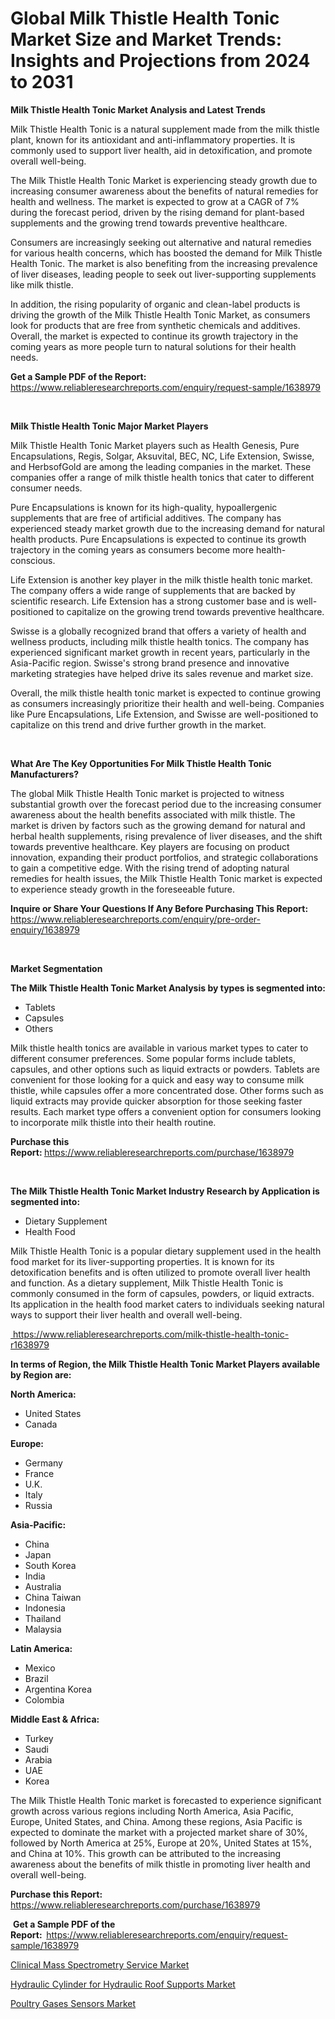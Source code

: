 <p><h1>Global Milk Thistle Health Tonic Market Size and Market Trends: Insights and Projections from 2024 to 2031</h1></p><p><strong>Milk Thistle Health Tonic Market Analysis and Latest Trends</strong></p>
<p><p>Milk Thistle Health Tonic is a natural supplement made from the milk thistle plant, known for its antioxidant and anti-inflammatory properties. It is commonly used to support liver health, aid in detoxification, and promote overall well-being.</p><p>The Milk Thistle Health Tonic Market is experiencing steady growth due to increasing consumer awareness about the benefits of natural remedies for health and wellness. The market is expected to grow at a CAGR of 7% during the forecast period, driven by the rising demand for plant-based supplements and the growing trend towards preventive healthcare.</p><p>Consumers are increasingly seeking out alternative and natural remedies for various health concerns, which has boosted the demand for Milk Thistle Health Tonic. The market is also benefiting from the increasing prevalence of liver diseases, leading people to seek out liver-supporting supplements like milk thistle.</p><p>In addition, the rising popularity of organic and clean-label products is driving the growth of the Milk Thistle Health Tonic Market, as consumers look for products that are free from synthetic chemicals and additives. Overall, the market is expected to continue its growth trajectory in the coming years as more people turn to natural solutions for their health needs.</p></p>
<p><strong>Get a Sample PDF of the Report:&nbsp;</strong> <a href="https://www.reliableresearchreports.com/enquiry/request-sample/1638979">https://www.reliableresearchreports.com/enquiry/request-sample/1638979</a></p>
<p>&nbsp;</p>
<p><strong>Milk Thistle Health Tonic Major Market Players</strong></p>
<p><p>Milk Thistle Health Tonic Market players such as Health Genesis, Pure Encapsulations, Regis, Solgar, Aksuvital, BEC, NC, Life Extension, Swisse, and HerbsofGold are among the leading companies in the market. These companies offer a range of milk thistle health tonics that cater to different consumer needs.</p><p>Pure Encapsulations is known for its high-quality, hypoallergenic supplements that are free of artificial additives. The company has experienced steady market growth due to the increasing demand for natural health products. Pure Encapsulations is expected to continue its growth trajectory in the coming years as consumers become more health-conscious.</p><p>Life Extension is another key player in the milk thistle health tonic market. The company offers a wide range of supplements that are backed by scientific research. Life Extension has a strong customer base and is well-positioned to capitalize on the growing trend towards preventive healthcare.</p><p>Swisse is a globally recognized brand that offers a variety of health and wellness products, including milk thistle health tonics. The company has experienced significant market growth in recent years, particularly in the Asia-Pacific region. Swisse's strong brand presence and innovative marketing strategies have helped drive its sales revenue and market size.</p><p>Overall, the milk thistle health tonic market is expected to continue growing as consumers increasingly prioritize their health and well-being. Companies like Pure Encapsulations, Life Extension, and Swisse are well-positioned to capitalize on this trend and drive further growth in the market.</p></p>
<p>&nbsp;</p>
<p><strong>What Are The Key Opportunities For Milk Thistle Health Tonic Manufacturers?</strong></p>
<p><p>The global Milk Thistle Health Tonic market is projected to witness substantial growth over the forecast period due to the increasing consumer awareness about the health benefits associated with milk thistle. The market is driven by factors such as the growing demand for natural and herbal health supplements, rising prevalence of liver diseases, and the shift towards preventive healthcare. Key players are focusing on product innovation, expanding their product portfolios, and strategic collaborations to gain a competitive edge. With the rising trend of adopting natural remedies for health issues, the Milk Thistle Health Tonic market is expected to experience steady growth in the foreseeable future.</p></p>
<p><strong>Inquire or Share Your Questions If Any Before Purchasing This Report:</strong> <a href="https://www.reliableresearchreports.com/enquiry/pre-order-enquiry/1638979">https://www.reliableresearchreports.com/enquiry/pre-order-enquiry/1638979</a></p>
<p>&nbsp;</p>
<p><strong>Market Segmentation</strong></p>
<p><strong>The Milk Thistle Health Tonic Market Analysis by types is segmented into:</strong></p>
<p><ul><li>Tablets</li><li>Capsules</li><li>Others</li></ul></p>
<p><p>Milk thistle health tonics are available in various market types to cater to different consumer preferences. Some popular forms include tablets, capsules, and other options such as liquid extracts or powders. Tablets are convenient for those looking for a quick and easy way to consume milk thistle, while capsules offer a more concentrated dose. Other forms such as liquid extracts may provide quicker absorption for those seeking faster results. Each market type offers a convenient option for consumers looking to incorporate milk thistle into their health routine.</p></p>
<p><strong>Purchase this Report:&nbsp;</strong><a href="https://www.reliableresearchreports.com/purchase/1638979">https://www.reliableresearchreports.com/purchase/1638979</a></p>
<p>&nbsp;</p>
<p><strong>The Milk Thistle Health Tonic Market Industry Research by Application is segmented into:</strong></p>
<p><ul><li>Dietary Supplement</li><li>Health Food</li></ul></p>
<p><p>Milk Thistle Health Tonic is a popular dietary supplement used in the health food market for its liver-supporting properties. It is known for its detoxification benefits and is often utilized to promote overall liver health and function. As a dietary supplement, Milk Thistle Health Tonic is commonly consumed in the form of capsules, powders, or liquid extracts. Its application in the health food market caters to individuals seeking natural ways to support their liver health and overall well-being.</p></p>
<p><a href="https://www.reliableresearchreports.com/milk-thistle-health-tonic-r1638979">&nbsp;https://www.reliableresearchreports.com/milk-thistle-health-tonic-r1638979</a></p>
<p><strong>In terms of Region, the Milk Thistle Health Tonic Market Players available by Region are:</strong></p>
<p>
    <p> <strong> North America: </strong>
        <ul>
            <li>United States</li>
            <li>Canada</li>
        </ul>
        </p> 
    <p> <strong> Europe: </strong>
        <ul>
            <li>Germany</li>
            <li>France</li>
            <li>U.K.</li>
            <li>Italy</li>
            <li>Russia</li>
        </ul>
        </p> 
    <p> <strong> Asia-Pacific: </strong>
        <ul>
            <li>China</li>
            <li>Japan</li>
            <li>South Korea</li>
            <li>India</li>
            <li>Australia</li>
            <li>China Taiwan</li>
            <li>Indonesia</li>
            <li>Thailand</li>
            <li>Malaysia</li>
        </ul>
        </p> 
    <p> <strong> Latin America: </strong>
        <ul>
            <li>Mexico</li>
            <li>Brazil</li>
            <li>Argentina Korea</li>
            <li>Colombia</li>
        </ul>
        </p> 
    <p> <strong> Middle East & Africa: </strong>
        <ul>
            <li>Turkey</li>
            <li>Saudi</li>
            <li>Arabia</li>
            <li>UAE</li>
            <li>Korea</li>
        </ul>
    </p>
    </p>
<p><p>The Milk Thistle Health Tonic market is forecasted to experience significant growth across various regions including North America, Asia Pacific, Europe, United States, and China. Among these regions, Asia Pacific is expected to dominate the market with a projected market share of 30%, followed by North America at 25%, Europe at 20%, United States at 15%, and China at 10%. This growth can be attributed to the increasing awareness about the benefits of milk thistle in promoting liver health and overall well-being.</p></p>
<p><strong>Purchase this Report: </strong><a href="https://www.reliableresearchreports.com/purchase/1638979">https://www.reliableresearchreports.com/purchase/1638979</a></p>
<p>&nbsp;<strong>Get a Sample PDF of the Report:&nbsp;&nbsp;</strong><a href="https://www.reliableresearchreports.com/enquiry/request-sample/1638979">https://www.reliableresearchreports.com/enquiry/request-sample/1638979</a></p>
<p><strong></strong></p>
<p><p><a href="https://www.linkedin.com/pulse/clinical-mass-spectrometry-service-market-size-trends-complete-hwk9e">Clinical Mass Spectrometry Service Market</a></p><p><a href="https://www.linkedin.com/pulse/hydraulic-cylinder-roof-supports-market-key-successful-business-oexwe">Hydraulic Cylinder for Hydraulic Roof Supports Market</a></p><p><a href="https://www.linkedin.com/pulse/poultry-gases-sensors-market-size-trends-complete-industry-9fdqe">Poultry Gases Sensors Market</a></p></p>